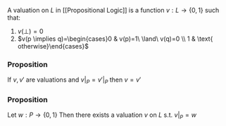 A valuation on $L$ in [[Propositional Logic]] 
is a function $v:L\to \{ 0,1 \}$ such that:
1. $v(\bot)=0$
2. $v(p \implies q)=\begin{cases}0 & v(p)=1\ \land\ v(q)=0 \\ 1 & \text{ otherwise}\end{cases}$

### Proposition
If $v,v'$ are valuations and $v|_{P}=v'|_{P}$ then $v=v'$
### Proposition
Let $w:P\to \{ 0,1 \}$ 
Then there exists a valuation $v$ on $L$ s.t. $v|_{P}=w$

